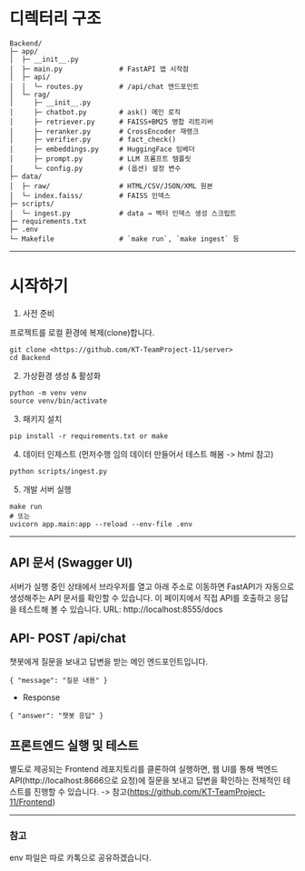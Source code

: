 # 디렉터리 구조
```
Backend/
├─ app/
│  ├─ __init__.py
│  ├─ main.py              # FastAPI 앱 시작점
│  ├─ api/
│  │  └─ routes.py         # /api/chat 엔드포인트
│  └─ rag/
│     ├─ __init__.py
│     ├─ chatbot.py        # ask() 메인 로직
│     ├─ retriever.py      # FAISS+BM25 병합 리트리버
│     ├─ reranker.py       # CrossEncoder 재랭크
│     ├─ verifier.py       # fact_check()
│     ├─ embeddings.py     # HuggingFace 임베더
│     ├─ prompt.py         # LLM 프롬프트 템플릿
│     └─ config.py         # (옵션) 설정 변수
├─ data/
│  ├─ raw/                 # HTML/CSV/JSON/XML 원본
│  └─ index.faiss/         # FAISS 인덱스
├─ scripts/
│  └─ ingest.py            # data → 벡터 인덱스 생성 스크립트
├─ requirements.txt
├─ .env
└─ Makefile                # `make run`, `make ingest` 등
```

---

# 시작하기
1. 사전 준비

프로젝트를 로컬 환경에 복제(clone)합니다.
```
git clone <https://github.com/KT-TeamProject-11/server>
cd Backend
```
2. 가상환경 생성 & 활성화
```
python -m venv venv
source venv/bin/activate
```
3. 패키지 설치
```
pip install -r requirements.txt or make
```
4. 데이터 인제스트 (먼저수행 임의 데이터 만들어서 테스트 해봄 -> html 참고)
```
python scripts/ingest.py
```
5. 개발 서버 실행
```
make run
# 또는
uvicorn app.main:app --reload --env-file .env
```

---

## API 문서 (Swagger UI)
서버가 실행 중인 상태에서 브라우저를 열고 아래 주소로 이동하면 FastAPI가 자동으로 생성해주는 API 문서를 확인할 수 있습니다. 이 페이지에서 직접 API를 호출하고 응답을 테스트해 볼 수 있습니다.
URL: http://localhost:8555/docs

## API- POST /api/chat
챗봇에게 질문을 보내고 답변을 받는 메인 엔드포인트입니다.
```
{ "message": "질문 내용" }
```
- Response
```
{ "answer": "챗봇 응답" }
```

## 프론트엔드 실행 및 테스트
별도로 제공되는 Frontend 레포지토리를 클론하여 실행하면, 웹 UI를 통해 백엔드 API(http://localhost:8666으로 요청)에 질문을 보내고 답변을 확인하는 전체적인 테스트를 진행할 수 있습니다. -> 참고(https://github.com/KT-TeamProject-11/Frontend)



---
### 참고
env 파일은 따로 카톡으로 공유하겠습니다.
